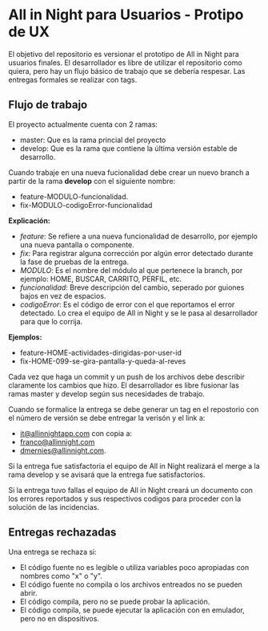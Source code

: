 # All in Night para Usuarios - Protipo de UX

El objetivo del repositorio es versionar el prototipo de All in Night para usuarios finales.
El desarrollador es libre de utilizar el repositorio como quiera, pero hay un flujo básico de
trabajo que se debería respesar. Las entregas formales se realizar con tags.

## Flujo de trabajo

El proyecto actualmente cuenta con 2 ramas:

- master: Que es la rama princial del proyecto
- develop: Que es la rama que contiene la última versión estable de desarrollo.

Cuando trabaje en una nueva fucionalidad debe crear un nuevo branch a partir de la rama **develop** con el siguiente nombre:

- feature-MODULO-funcionalidad.
- fix-MODULO-codigoError-funcionalidad

**Explicación:**

- _feature_: Se refiere a una nueva funcionalidad de desarrollo, por ejemplo una nueva pantalla o componente.
- _fix_: Para registrar alguna corrección por algún error detectado durante la fase de pruebas de la entrega.
- _MODULO_: Es el nombre del módulo al que pertenece la branch, por ejemplo: HOME, BUSCAR, CARRITO, PERFIL, etc.
- _funcionalidad_: Breve descripción del cambio, seperado por guiones bajos en vez de espacios.
- _codigoError_: Es el código de error con el que reportamos el error detectado. Lo crea el equipo de All in Night y se le pasa al desarrollador para que lo corrija.

**Ejemplos:**

- feature-HOME-actividades-dirigidas-por-user-id
- fix-HOME-099-se-gira-pantalla-y-queda-al-reves

Cada vez que haga un commit y un push de los archivos debe describir claramente los cambios que hizo. El desarrollador es libre fusionar las ramas master y develop según sus necesidades de trabajo.

Cuando se formalice la entrega se debe generar un tag en el repostorio con el número de versión se debe entregar la verisón y el link a:

- it@allinnightapp.com con copia a:
- franco@allinnight.com
- dmernies@allinnight.com.

Si la entrega fue satisfactoria el equipo de All in Night realizará el merge a la rama develop y se avisará que la entrega fue satisfactorios.

Si la entrega tuvo fallas el equipo de All in Night creará un documento con los errores reportados y sus respectivos codigos para proceder con la solución de las incidencias.

## Entregas rechazadas

Una entrega se rechaza si:

- El código fuente no es legible o utiliza variables poco apropiadas con nombres como "x" o "y".
- El código fuente no compila o los archivos entreados no se pueden abrir.
- El código compila, pero no se puede probar la aplicación.
- El código compila, se puede ejecutar la aplicación con en emulador, pero no en dispositivos.
